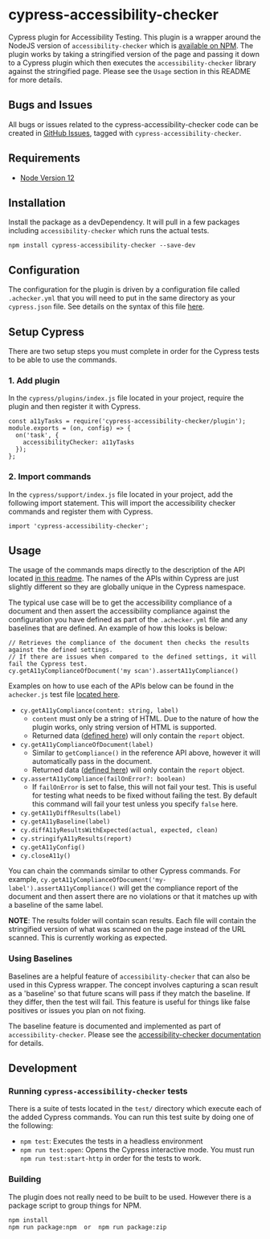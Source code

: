 # cypress-accessibility-checker

Cypress plugin for Accessibility Testing. This plugin is a wrapper around the NodeJS version of `accessibility-checker` which is [available on NPM](https://www.npmjs.com/package/accessibility-checker). The plugin works by taking a stringified version of the page and passing it down to a Cypress plugin which then executes the `accessibility-checker` library against the stringified page. Please see the `Usage` section in this README for more details.

## Bugs and Issues

All bugs or issues related to the cypress-accessibility-checker code can be created in [GitHub Issues](https://github.com/IBMa/equal-access/issues?q=is%3Aopen+is%3Aissue+label%3Acypress-accessibility-checker), tagged with `cypress-accessibility-checker`.

## Requirements

* [Node Version 12](https://nodejs.org/en/download/)

## Installation

Install the package as a devDependency. It will pull in a few packages including `accessibility-checker` which runs the actual tests.

```
npm install cypress-accessibility-checker --save-dev
```

## Configuration

The configuration for the plugin is driven by a configuration file called `.achecker.yml` that you will need to put in the same directory as your `cypress.json` file. See details on the syntax of this file [here](https://github.com/IBMa/equal-access/blob/master/accessibility-checker/README.md).

## Setup Cypress

There are two setup steps you must complete in order for the Cypress tests to be able to use the commands.

### 1. Add plugin

In the `cypress/plugins/index.js` file located in your project, require the plugin and then register it with Cypress.
```
const a11yTasks = require('cypress-accessibility-checker/plugin');
module.exports = (on, config) => {
  on('task', {
    accessibilityChecker: a11yTasks
  });
};
```

### 2. Import commands
In the `cypress/support/index.js` file located in your project, add the following import statement. This will import the accessibility checker commands and register them with Cypress.

```
import 'cypress-accessibility-checker';
```

## Usage
The usage of the commands maps directly to the description of the API located [in this readme](https://github.com/IBMa/equal-access/blob/master/accessibility-checker/src/README.md). The names of the APIs within Cypress are just slightly different so they are globally unique in the Cypress namespace.

The typical use case will be to get the accessibility compliance of a document and then assert the accessibility compliance against the configuration you have defined as part of the `.achecker.yml` file and any baselines that are defined. An example of how this looks is below:

```
// Retrieves the compliance of the document then checks the results against the defined settings.
// If there are issues when compared to the defined settings, it will fail the Cypress test.
cy.getA11yComplianceOfDocument('my scan').assertA11yCompliance()
```

Examples on how to use each of the APIs below can be found in the `achecker.js` test file [located here](https://github.com/IBMa/equal-access/blob/master/cypress-accessibility-checker/test/cypress/integration/achecker.js).

- `cy.getA11yCompliance(content: string, label)`
  - `content` must only be a string of HTML. Due to the nature of how the plugin works, only string version of HTML is supported.
  - Returned data ([defined here](https://www.npmjs.com/package/accessibility-checker#async-acheckergetcompliance-content--label--string)) will only contain the `report` object.
- `cy.getA11yComplianceOfDocument(label)`
  - Similar to `getCompliance()` in the reference API above, however it will automatically pass in the document.
  - Returned data ([defined here](https://www.npmjs.com/package/accessibility-checker#async-acheckergetcompliance-content--label--string)) will only contain the `report` object.
- `cy.assertA11yCompliance(failOnError?: boolean)`
  - If `failOnError` is set to false, this will not fail your test. This is useful for testing what needs to be fixed without failing the test. By default this command will fail your test unless you specify `false` here.
- `cy.getA11yDiffResults(label)`
- `cy.getA11yBaseline(label)`
- `cy.diffA11yResultsWithExpected(actual, expected, clean)`
- `cy.stringifyA11yResults(report)`
- `cy.getA11yConfig()`
- `cy.closeA11y()`

You can chain the commands similar to other Cypress commands. For example, `cy.getA11yComplianceOfDocument('my-label').assertA11yCompliance()` will get the compliance report of the document and then assert there are no violations or that it matches up with a baseline of the same label.

**NOTE**: The results folder will contain scan results. Each file will contain the stringified version of what was scanned on the page instead of the URL scanned. This is currently working as expected.


### Using Baselines
Baselines are a helpful feature of `accessibility-checker` that can also be used in this Cypress wrapper. The concept involves capturing a scan result as a 'baseline' so that future scans will pass if they match the baseline. If they differ, then the test will fail. This feature is useful for things like false positives or issues you plan on not fixing.

The baseline feature is documented and implemented as part of `accessibility-checker`. Please see the [accessibility-checker documentation](https://github.com/IBMa/equal-access/blob/master/accessibility-checker/src/README.md) for details.

## Development

### Running `cypress-accessibility-checker` tests

There is a suite of tests located in the `test/` directory which execute each of the added Cypress commands. You can run this test suite by doing one of the following:

* `npm test`: Executes the tests in a headless environment
* `npm run test:open`: Opens the Cypress interactive mode. You must run `npm run test:start-http` in order for the tests to work.


### Building

The plugin does not really need to be built to be used. However there is a package script to group things for NPM.

```
npm install
npm run package:npm  or  npm run package:zip
```
